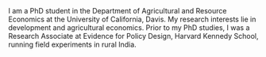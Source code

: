 <br><br>
I am a PhD student in the Department of Agricultural and Resource Economics at the University of California, Davis. My research interests lie in development and agricultural economics. Prior to my PhD studies, I was a Research Associate at Evidence for Policy Design, Harvard Kennedy School, running field experiments in rural India.